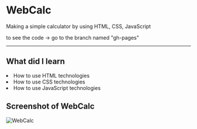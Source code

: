 # WebCalc
Making a simple calculator by using HTML, CSS, JavaScript

to see the code -> go to the branch named "gh-pages"
____________________________________________________________

## What did I learn
<li> How to use HTML technologies </li>
<li> How to use CSS technologies </li>
<li> How to use JavaScript technologies </li>

## Screenshot of WebCalc

![WebCalc](https://user-images.githubusercontent.com/91227368/175435960-eaf03a05-bdef-4693-82c1-a79402b901d5.png)
